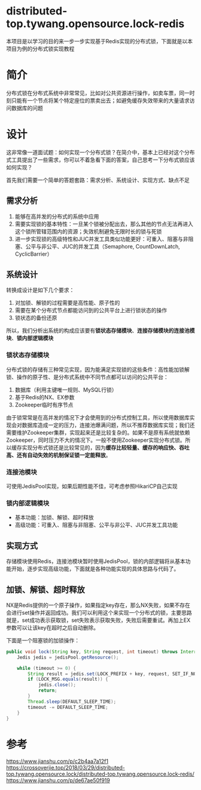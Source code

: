 # distributed-top.tywang.opensource.lock-redis
本项目是以学习的目的来一步一步实现基于Redis实现的分布式锁，下面就是以本项目为例的分布式锁实现教程

# 简介
分布式锁在分布式系统中非常常见，比如对公共资源进行操作，如卖车票，同一时刻只能有一个节点将某个特定座位的票卖出去；如避免缓存失效带来的大量请求访问数据库的问题

# 设计
这非常像一道面试题：如何实现一个分布式锁？在简介中，基本上已经对这个分布式工具提出了一些需求，你可以不着急看下面的答案，自己思考一下分布式锁应该如何实现？

首先我们需要一个简单的答题套路：需求分析、系统设计、实现方式、缺点不足

## 需求分析
1. 能够在高并发的分布式的系统中应用
2. 需要实现锁的基本特性：一旦某个锁被分配出去，那么其他的节点无法再进入这个锁所管辖范围内的资源；失效机制避免无限时长的锁与死锁
3. 进一步实现锁的高级特性和JUC并发工具类似功能更好：可重入、阻塞与非阻塞、公平与非公平、JUC的并发工具（Semaphore, CountDownLatch, CyclicBarrier）

## 系统设计
转换成设计是如下几个要求：

1. 对加锁、解锁的过程需要是高性能、原子性的
2. 需要在某个分布式节点都能访问到的公共平台上进行锁状态的操作
3. 锁状态的备份还原

所以，我们分析出系统的构成应该要有**锁状态存储模块**、**连接存储模块的连接池模块**、**锁内部逻辑模块**

### 锁状态存储模块
分布式锁的存储有三种常见实现，因为能满足实现锁的这些条件：高性能加锁解锁、操作的原子性、是分布式系统中不同节点都可以访问的公共平台：

1. 数据库（利用主键唯一规则、MySQL行锁）
2. 基于Redis的NX、EX参数
3. Zookeeper临时有序节点

由于锁常常是在高并发的情况下才会使用到的分布式控制工具，所以使用数据库实现会对数据库造成一定的压力，连接池爆满问题，所以不推荐数据库实现；我们还需要维护Zookeeper集群，实现起来还是比较复杂的。如果不是原有系统就依赖Zookeeper，同时压力不大的情况下。一般不使用Zookeeper实现分布式锁。所以缓存实现分布式锁还是比较常见的，因为**缓存比较轻量、缓存的响应快、吞吐高、还有自动失效的机制保证锁一定能释放**。

### 连接池模块
可使用JedisPool实现，如果后期性能不佳，可考虑参照HikariCP自己实现

### 锁内部逻辑模块

* 基本功能：加锁、解锁、超时释放
* 高级功能：可重入、阻塞与非阻塞、公平与非公平、JUC并发工具功能

## 实现方式
存储模块使用Redis，连接池模块暂时使用JedisPool，锁的内部逻辑将从基本功能开始，逐步实现高级功能，下面就是各种功能实现的具体思路与代码了。

## 加锁、解锁、超时释放
NX是Redis提供的一个原子操作，如果指定key存在，那么NX失败，如果不存在会进行set操作并返回成功。我们可以利用这个来实现一个分布式的锁，主要思路就是，set成功表示获取锁，set失败表示获取失败，失败后需要重试。再加上EX参数可以让该key在超时之后自动删除。

下面是一个阻塞锁的加锁操作：

```java
public void lock(String key, String request, int timeout) throws InterruptedException {
    Jedis jedis = jedisPool.getResource();

    while (timeout >= 0) {
        String result = jedis.set(LOCK_PREFIX + key, request, SET_IF_NOT_EXIST, SET_WITH_EXPIRE_TIME, DEFAULT_EXPIRE_TIME);
        if (LOCK_MSG.equals(result)) {
            jedis.close();
            return;
        }
        Thread.sleep(DEFAULT_SLEEP_TIME);
        timeout -= DEFAULT_SLEEP_TIME;
    }
}
```

# 参考
https://www.jianshu.com/p/c2b4aa7a12f1  
https://crossoverjie.top/2018/03/29/distributed-top.tywang.opensource.lock/distributed-top.tywang.opensource.lock-redis/  
https://www.jianshu.com/p/de67ae50f919